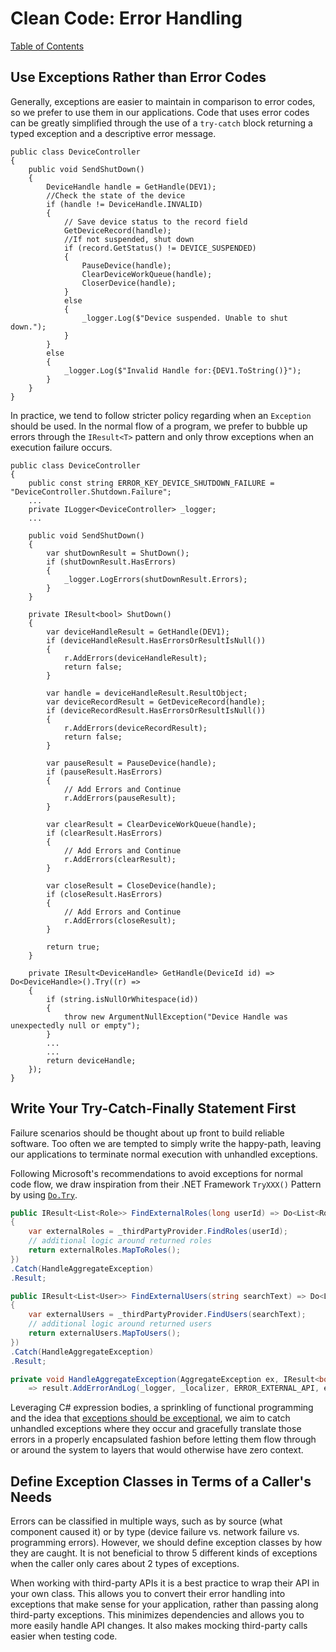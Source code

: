 # Clean Code: Error Handling

[Table of Contents](../CLEAN-CODE.md)

## Use Exceptions Rather than Error Codes

Generally, exceptions are easier to maintain in comparison to error codes, so we prefer to use them in our applications.
Code that uses error codes can be greatly simplified through the use of a `try-catch` block returning a typed exception and a descriptive error message.

```CSharp
public class DeviceController
{
    public void SendShutDown()
    {
        DeviceHandle handle = GetHandle(DEV1);
        //Check the state of the device
        if (handle != DeviceHandle.INVALID)
        {
            // Save device status to the record field
            GetDeviceRecord(handle);
            //If not suspended, shut down
            if (record.GetStatus() != DEVICE_SUSPENDED)
            {
                PauseDevice(handle);
                ClearDeviceWorkQueue(handle);
                CloserDevice(handle);
            }
            else
            {
                _logger.Log($"Device suspended. Unable to shut down.");
            }
        }
        else
        {
            _logger.Log($"Invalid Handle for:{DEV1.ToString()}");
        }
    }
}
```

In practice, we tend to follow stricter policy regarding when an `Exception` should be used. In the normal flow of a program, we prefer to bubble up errors through the `IResult<T>` pattern and only throw exceptions when an execution failure occurs.

```CSharp
public class DeviceController
{
    public const string ERROR_KEY_DEVICE_SHUTDOWN_FAILURE = "DeviceController.Shutdown.Failure";
    ...
    private ILogger<DeviceController> _logger;
    ...

    public void SendShutDown()
    {
        var shutDownResult = ShutDown();
        if (shutDownResult.HasErrors)
        {
            _logger.LogErrors(shutDownResult.Errors);
        }
    }

    private IResult<bool> ShutDown()
    {
        var deviceHandleResult = GetHandle(DEV1);
        if (deviceHandleResult.HasErrorsOrResultIsNull())
        {
            r.AddErrors(deviceHandleResult);
            return false;
        }

        var handle = deviceHandleResult.ResultObject;
        var deviceRecordResult = GetDeviceRecord(handle);
        if (deviceRecordResult.HasErrorsOrResultIsNull())
        {
            r.AddErrors(deviceRecordResult);
            return false;
        }

        var pauseResult = PauseDevice(handle);
        if (pauseResult.HasErrors)
        {
            // Add Errors and Continue
            r.AddErrors(pauseResult);
        }

        var clearResult = ClearDeviceWorkQueue(handle);
        if (clearResult.HasErrors)
        {
            // Add Errors and Continue
            r.AddErrors(clearResult);
        }

        var closeResult = CloseDevice(handle);
        if (closeResult.HasErrors)
        {
            // Add Errors and Continue
            r.AddErrors(closeResult);
        }

        return true;
    }

    private IResult<DeviceHandle> GetHandle(DeviceId id) => Do<DeviceHandle>().Try((r) =>
    {
        if (string.isNullOrWhitespace(id))
        {
            throw new ArgumentNullException("Device Handle was unexpectedly null or empty");
        }
        ...
        ...
        return deviceHandle;
    });
}
```

## Write Your Try-Catch-Finally Statement First

Failure scenarios should be thought about up front to build reliable software. Too often we are
tempted to simply write the happy-path, leaving our applications to terminate normal execution with
unhandled exceptions.

Following Microsoft's recommendations to avoid exceptions for normal code flow, we draw inspiration
from their .NET Framework `TryXXX()` Pattern by using [`Do.Try`](https://andculturecode.github.io/AndcultureCode.CSharp.Core/docs/#dotry).

```csharp
public IResult<List<Role>> FindExternalRoles(long userId) => Do<List<Role>>.Try((r) =>
{
    var externalRoles = _thirdPartyProvider.FindRoles(userId);
    // additional logic around returned roles
    return externalRoles.MapToRoles();
})
.Catch(HandleAggregateException)
.Result;

public IResult<List<User>> FindExternalUsers(string searchText) => Do<List<User>>.Try((r) =>
{
    var externalUsers = _thirdPartyProvider.FindUsers(searchText);
    // additional logic around returned users
    return externalUsers.MapToUsers();
})
.Catch(HandleAggregateException)
.Result;

private void HandleAggregateException(AggregateException ex, IResult<bool> result)
    => result.AddErrorAndLog(_logger, _localizer, ERROR_EXTERNAL_API, ex);
```

Leveraging C# expression bodies, a sprinkling of functional programming and the idea that [exceptions should
be exceptional](https://mattwarren.org/2016/12/20/Why-Exceptions-should-be-Exceptional/), we aim to
catch unhandled exceptions where they occur and gracefully translate those errors in a properly
encapsulated fashion before letting them flow through or around the system to layers that would otherwise
have zero context.

## Define Exception Classes in Terms of a Caller's Needs

Errors can be classified in multiple ways, such as by source (what component caused it) or
by type (device failure vs. network failure vs. programming errors).
However, we should define exception classes by how they are caught.
It is not beneficial to throw 5 different kinds of exceptions when the caller only cares about
2 types of exceptions.

When working with third-party APIs it is a best practice to wrap their API in your own class.
This allows you to convert their error handling into exceptions that make sense for your application,
rather than passing along third-party exceptions.
This minimizes dependencies and allows you to more easily handle API changes.
It also makes mocking third-party calls easier when testing code.
